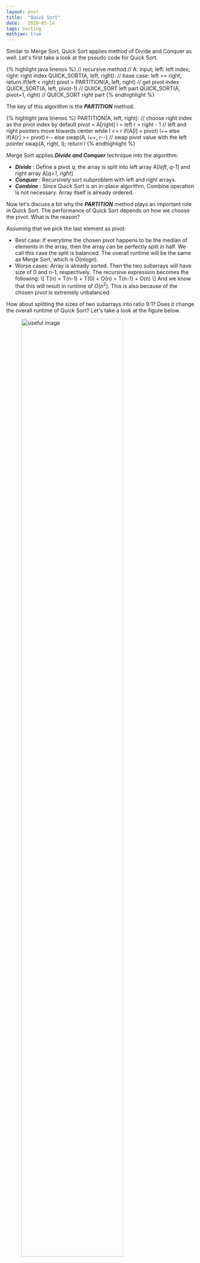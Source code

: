 ```yaml
---
layout: post
title:  "Quick Sort"
date:   2020-05-14
tags: Sorting
mathjax: true
---
```


Similar to Merge Sort, Quick Sort applies method of Divide and Conquer as well. Let's first take a look at the pseudo code for Quick Sort.

{% highlight java linenos %}
// recursive method
// A: input; left: left index; right: right index
QUICK_SORT(A, left, right):
  // base case: left >= right, return
  if(left < right)
    pivot = PARTITION(A, left, right)   // get pivot index
    QUICK_SORT(A, left, pivot-1)        // QUICK_SORT left part
    QUICK_SORT(A, pivot+1, right)       // QUICK_SORT right part
{% endhighlight %}

The key of this algorithm is the ***PARTITION*** method.

{% highlight java linenos %}
PARTITION(A, left, right):
  // choose right index as the pivot index by default
  pivot = A[right]
  l = left
  r = right - 1
  // left and right pointers move towards center
  while l <= r
    if(A[l] < pivot) l++
    else if(A[r] >= pivot) r--
    else swap(A, l++, r--)
  // swap pivot value with the left pointer
  swap(A, right, l);
  return l
{% endhighlight %}

Merge Sort applies ***Divide and Conquer*** technique into the algorithm:
- ***Divide*** : Define a pivot *q*, the array is split into left array A[*left*, *q-1*] and right array A[*q+1*, *right*]
- ***Conquer*** : Recursively sort subproblem with left and right arrays.
- ***Combine*** : Since Quick Sort is an in-place algorithm, Combine operation is not necessary. Array itself is already ordered.

Now let's discuss a bit why the ***PARTITION*** method plays an important role in Quick Sort. The performance of Quick Sort depends on how we choose the pivot. What is the reason?

Assuming that we pick the last element as pivot:
- Best case: If everytime the chosen pivot happens to be the median of elements in the array, then the array can be perfectly split in half. We call this case the split is balanced. The overall runtime will be the same as Merge Sort, which is $O(nlogn)$.
- Worse cases: Array is already sorted. Then the two subarrays will have size of 0 and n-1, respectively. The recursive expression becomes the following: 
\\[
T(n) = T(n-1) + T(0) + O(n) = T(n-1) + O(n)
\\]
And we know that this will result in runtime of $O(n^2)$. This is also because of the chosen pivot is extremely unbalanced.

How about splitting the sizes of two subarrays into ratio 9:1? Does it change the overall runtime of Quick Sort? Let's take a look at the figure below.

<figure>
    <img src="https://zl323.github.io/assets/postImg/quickSort1.png" alt="useful image" height="80%" width="80%">
    <figcaption>Credit. Introduction to Algorithm by Thomas H. Cormen, Charles E. Leiserson, Ronald L. Rivest, and Clifford Stein</figcaption>
</figure>

As we can see above, each level still takes $O(n)$ due to method of PARTITION. However, the height of tree depends on the deepest branch, which is $O(log_{10/9}n)$. Therefore, overall the runtime will still be $O(nlog_{10/9}n)$ = $O(nlogn)$ since we can apply Change of Base Formula.